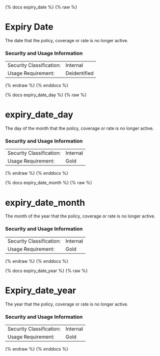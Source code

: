 {% docs expiry_date %}
{% raw %}

<a name="expiry_date"></a>

# Expiry Date

The date that the policy, coverage or rate is no longer active.

### Security and Usage Information
|    |    |
|---|---|
|Security Classification:|Internal|
|Usage Requirement:|Deidentified|

{% endraw %}
{% enddocs %}



{% docs expiry_date_day %}
{% raw %}

# expiry_date_day

The day of the month that the policy, coverage or rate is no longer active.

### Security and Usage Information
|    |    |
|---|---|
|Security Classification:|Internal|
|Usage Requirement:|Gold|

{% endraw %}
{% enddocs %}

{% docs expiry_date_month %}
{% raw %}

# expiry_date_month

The month of the year that the policy, coverage or rate is no longer active.

### Security and Usage Information
|    |    |
|---|---|
|Security Classification:|Internal|
|Usage Requirement:|Gold|

{% endraw %}
{% enddocs %}

{% docs expiry_date_year %}
{% raw %}

# Expiry_date_year

The year that the policy, coverage or rate is no longer active.

### Security and Usage Information
|    |    |
|---|---|
|Security Classification:|Internal|
|Usage Requirement:|Gold|

{% endraw %}
{% enddocs %}
